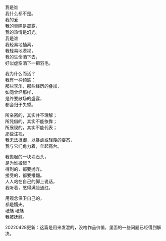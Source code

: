 <p class="has-line-data" data-line-start="2" data-line-end="12">我是谁<br>
我什么都不是。<br>
我的爱<br>
我的青睐是晨露，<br>
我的热情是幻光。<br>
我是谁<br>
我轻易地抽离，<br>
我轻易地漠视，<br>
我的生命洒下去，<br>
好似虚空洒下一把羽毛。</p>
<p class="has-line-data" data-line-start="13" data-line-end="19">我为什么而活？<br>
我有一种预感：<br>
那些享乐，那些经历的叠加，<br>
如同曾经那样，<br>
是终要散场的盛宴，<br>
都会归于失望。</p>
<p class="has-line-data" data-line-start="20" data-line-end="26">所亲密的，其实并不理解；<br>
所凭借的，其实不能依靠；<br>
所展现的，其实不能代表；<br>
那些注视，<br>
我无法抵御，以暴虐或轻蔑的姿态，<br>
我与它们角力着，垒起高台。</p>
<p class="has-line-data" data-line-start="27" data-line-end="33">我搬起的一块块石头，<br>
是为谁搬起？<br>
得到的，都要抛弃。<br>
接受的，都要推翻。<br>
人人站在自己的脚上说话，<br>
我听着，憋得满脸通红。</p>
<p class="has-line-data" data-line-start="34" data-line-end="38">用观念保卫自己的，<br>
都是懦夫。<br>
祛魅 祛魅<br>
我被抚慰。</p>
<p class="has-line-data" data-line-start="13" data-line-end="19">20220428更新：这篇是用来发泄的，没啥作品价值，里面的一些问题已经得到解决。
